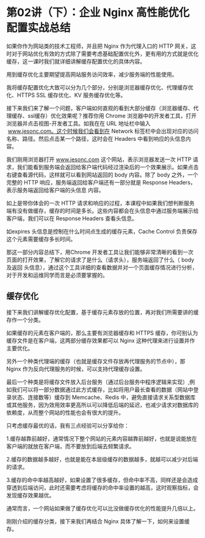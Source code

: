 # 第02讲（下）：企业 Nginx 高性能优化配置实战总结

如果你作为网站类的技术工程师，并且把 Nginx 作为代理入口的 HTTP 网关，这时对于网站优化有效的方式除了需要考虑基础配置优化外，更有用的方式就是优化缓存，这一课时我们就详细讲解缓存配置优化的具体内容。

用到缓存优化主要期望提高网站服务访问效率，减少服务端的性能使用。

我将缓存配置优化大致可以分为几个部分，分别是浏览器缓存优化、代理缓存优化、HTTPS SSL 缓存优化、KV 服务缓存优化等。

接下来我们来了解一个问题，客户端如何直观的看到大部分缓存（浏览器缓存、代理缓存、ssl缓存）优化效果呢？推荐你用 Chrome 浏览器中的开发者工具，打开浏览器并点击视图-开发者工具。如我在在 URL 地址栏中输入  www.jesonc.com。这个时候我们会看到在 Network 标签栏中会出现对应的访问名称、路径。然后点击某一个路径，这时会在 Headers 中看到响应的头信息内容。

我们刚用浏览器打开 www.jesonc.com 这个网站，表示浏览器发送一次 HTTP 请求，我们能看到服务端会返回给客户端代码经过渲染后的一个效果展示。如果点击右键查看源代码，这样就可以看到网站返回的 body 内容。除了 body 之外，一个完整的 HTTP 响应，服务端返回给客户端还有一部分就是 Response Headers，表示服务端返回给客户端的头信息 内容。

如上是带你体会的一次 HTTP 请求和响应的过程，本课程中如果我们想判断服务端有没有做缓存，缓存的时间是多长。这些内容都会在头信息中通过服务端展示给客户端，我们可以在 Response Headers 查看头信息。

如expires 头信息是控制在什么时间点生成的缓存元素，Cache Control 负责保存这个元素需要缓存多长时间。

那这一部分内容总结下，用Chrome 开发者工具让我们能够非常清晰的看到一次页面的打开效果，了解它的请求了是什么（请求头），服务端返回了什么（ body及返回 头信息），通过这个工具详细的查看数据并对一个页面缓存情况进行分析，对于开发和运维同学而言是必须要掌握的。

## 缓存优化

接下来我们讲解缓存优化配置，基于缓存元素存放的位置，再对我们所需要讲的缓存作一个分类。


如果缓存的元素在客户端的，那么主要有浏览器缓存和 HTTPS 缓存，你可别认为缓存文件是在客户端，这两部分缓存效果都可以 Nginx 这种代理来进行设置并作主要优化。


另外一个种类代理端的缓存（也就是缓存文件存放再代理服务的节点中），那Nginx 作为反向代理服务的时候，可以支持代理缓存设置。


最后一个种类是将缓存文件放入后台服务（通过后台服务中程序逻辑来实现）,例如我们可以将一部分数据通过此方式缓存，比如将用户最长查看的数据（网站中登录状态、连接数等）缓存到 Memcache、Redis 中，避免直接请求关系型数据库或其他服务，因为效用效率更高所以可以降低后端的延迟，也减少请求对数据库的依赖度，从而整个网站的性能也会有很大的提升。

只考虑缓存最优的话，我有三点经验可以分享给你：

1.缓存越靠前越好，通常情况下整个网站的元素内容越靠前越好，也就是说能放在客户端的就放在客户端，而不要放到后端去频繁请求。

2.缓存的数据越多越好，也就是能在本层级缓存的数据越多，就越可以减少对后端的请求。

3.缓存的命中率越高越好，如果设置了很多缓存，但命中率不高，同样还是会造成穿透到后端访问，此时还需要考虑将缓存的命中率设置的越高，这时观察指标，会发现缓存效果越优。

通常而言，一个网站如果做了缓存优化可以比没做缓存优化的性能提升几倍以上。

刚刚介绍的缓存分类，接下来我们再结合 Nginx 具体了解一下，如何来设置缓存。
